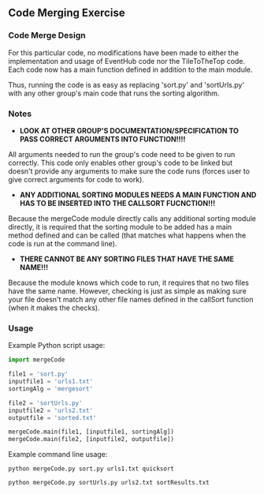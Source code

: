 ## Code Merging Exercise

### Code Merge Design

For this particular code, no modifications have been made to either the
implementation and usage of EventHub code nor the TileToTheTop code. Each 
code now has a main function defined in addition to the main module.

Thus, running the code is as easy as replacing 'sort.py' and 'sortUrls.py' 
with any other group's main code that runs the sorting algorithm.


### Notes

* **LOOK AT OTHER GROUP'S DOCUMENTATION/SPECIFICATION TO PASS CORRECT ARGUMENTS INTO FUNCTION!!!!**

All arguments needed to run the group's code need to be given to run
correctly. This code only enables other group's code to be linked but doesn't
provide any arguments to make sure the code runs (forces user to give correct
arguments for code to work).

* **ANY ADDITIONAL SORTING MODULES NEEDS A MAIN FUNCTION AND HAS TO BE INSERTED INTO THE CALLSORT FUCNCTION!!!**

Because the mergeCode module directly calls any additional sorting module directly, it is
required that the sorting module to be added has a main method defined and can be called
(that matches what happens when the code is run at the command line).

* **THERE CANNOT BE ANY SORTING FILES THAT HAVE THE SAME NAME!!!**

Because the module knows which code to run, it requires that no two files have the same
name. However, checking is just as simple as making sure your file doesn't match any other
file names defined in the callSort function (when it makes the checks).


### Usage

Example Python script usage:
```python
import mergeCode

file1 = 'sort.py'
inputfile1 = 'urls1.txt'
sortingAlg = 'mergesort'

file2 = 'sortUrls.py'
inputfile2 = 'urls2.txt'
outputfile = 'sorted.txt'

mergeCode.main(file1, [inputfile1, sortingAlg])
mergeCode.main(file2, [inputfile2, outputfile])
```

Example command line usage:
```
python mergeCode.py sort.py urls1.txt quicksort

python mergeCode.py sortUrls.py urls2.txt sortResults.txt
```


